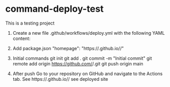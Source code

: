 # command-deploy-test
This is a testing project

1) Create a new file .github/workflows/deploy.yml with the following YAML content:

2) Add  package.json "homepage": "https://<your-username>.github.io/<your-repo-name>/"

3) Initial commands
git init
git add .
git commit -m "Initial commit"
git remote add origin https://github.com/<your-username>/<your-repo-name>.git
git push origin main

4) After push Go to your repository on GitHub and navigate to the Actions tab.
See https://<your-username>.github.io/<your-repo-name>/ see deployed site
